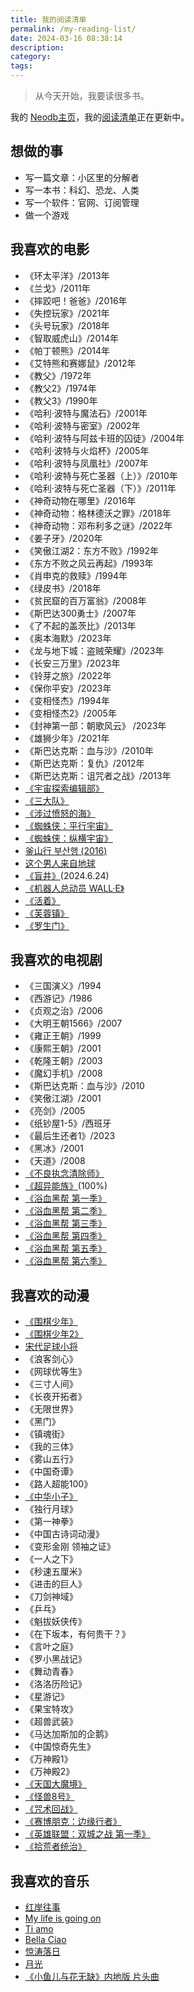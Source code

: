 ```yaml
---
title: 我的阅读清单
permalink: /my-reading-list/
date: 2024-03-16 08:38:14
description:
category:
tags:
---
```


> 从今天开始，我要读很多书。

我的 [Neodb主页](https://neodb.social/users/xiaozhang/)，我的[阅读清单](https://read.itxiaozhang.com/)正在更新中。

## 想做的事

- 写一篇文章：小区里的分解者
- 写一本书：科幻、恐龙、人类
- 写一个软件：官网、订阅管理
- 做一个游戏

## 我喜欢的电影

- 《环太平洋》/2013年  
- 《兰戈》/2011年  
- 《摔跤吧！爸爸》/2016年  
- 《失控玩家》/2021年  
- 《头号玩家》/2018年  
- 《智取威虎山》/2014年  
- 《帕丁顿熊》/2014年  
- 《艾特熊和赛娜鼠》/2012年  
- 《教父》/1972年  
- 《教父2》/1974年  
- 《教父3》/1990年  
- 《哈利·波特与魔法石》/2001年  
- 《哈利·波特与密室》/2002年  
- 《哈利·波特与阿兹卡班的囚徒》/2004年  
- 《哈利·波特与火焰杯》/2005年  
- 《哈利·波特与凤凰社》/2007年  
- 《哈利·波特与死亡圣器（上）》/2010年  
- 《哈利·波特与死亡圣器（下）》/2011年  
- 《神奇动物在哪里》/2016年  
- 《神奇动物：格林德沃之罪》/2018年  
- 《神奇动物：邓布利多之谜》/2022年  
- 《姜子牙》/2020年  
- 《笑傲江湖2：东方不败》/1992年  
- 《东方不败之风云再起》/1993年  
- 《肖申克的救赎》/1994年  
- 《绿皮书》/2018年  
- 《贫民窟的百万富翁》/2008年  
- 《斯巴达300勇士》/2007年  
- 《了不起的盖茨比》/2013年  
- 《奥本海默》/2023年  
- 《龙与地下城：盗贼荣耀》/2023年  
- 《长安三万里》/2023年  
- 《铃芽之旅》/2022年  
- 《保你平安》/2023年  
- 《变相怪杰》/1994年  
- 《变相怪杰2》/2005年  
- 《封神第一部：朝歌风云》 /2023年  
- 《雄狮少年》/2021年  
- 《斯巴达克斯：血与沙》/2010年  
- 《斯巴达克斯：复仇》/2012年  
- 《斯巴达克斯：诅咒者之战》/2013年  
- [《宇宙探索编辑部》](https://movie.douban.com/subject/34941536/)
- [《三大队》](https://movie.douban.com/subject/35208463/)
- [《涉过愤怒的海》](https://movie.douban.com/subject/33456512/)
- [《蜘蛛侠：平行宇宙》](https://movie.douban.com/subject/26374197/)
- [《蜘蛛侠：纵横宇宙》](https://movie.douban.com/subject/30391186/)
- [釜山行 부산행 (2016)](https://movie.douban.com/subject/25986180/)
- [这个男人来自地球](https://movie.douban.com/subject/2300586/)
- [《盲井》](https://movie.douban.com/subject/1307528/)(2024.6.24)
- [《机器人总动员 WALL·E》](https://movie.douban.com/subject/2131459/)
- [《活着》](https://movie.douban.com/subject/1292365/)
- [《芙蓉镇》](https://movie.douban.com/subject/1297880/)
- [《罗生门》](https://movie.douban.com/subject/1291879/)

## 我喜欢的电视剧

- 《三国演义》/1994  
- 《西游记》/1986  
- 《贞观之治》/2006  
- 《大明王朝1566》/2007  
- 《雍正王朝》/1999  
- 《康熙王朝》/2001  
- 《乾隆王朝》/2003  
- 《魔幻手机》/2008  
- 《斯巴达克斯：血与沙》/2010  
- 《笑傲江湖》/2001  
- 《亮剑》/2005  
- 《纸钞屋1-5》/西班牙  
- 《最后生还者1》/2023  
- 《黑冰》/2001  
- 《天道》/2008
- [《不良执念清除师》](https://movie.douban.com/subject/35839999/)
- [《超异能族》](https://movie.douban.com/subject/35206436/)(100%)
- [《浴血黑帮 第一季》](https://neodb.social/tv/season/2RerD2Ds6CgDURGEIVu7Po)
- [《浴血黑帮 第二季》](https://neodb.social/tv/season/216QYPsDbaK5uIh09Yy9Zu)
- [《浴血黑帮 第三季》](https://neodb.social/tv/season/65SFoWMGqq8xIaT9f7NL4q)
- [《浴血黑帮 第四季》](https://neodb.social/tv/season/6441micLg6IJSdK0nx9lZD)
- [《浴血黑帮 第五季》](https://neodb.social/tv/season/4ihoWrevIfX01ZTOy7dovK)
- [《浴血黑帮 第六季》](https://neodb.social/tv/season/6wFt7cJbUpbzgwBVs1iFoI)

## 我喜欢的动漫

- [《围棋少年》](https://neodb.social/tv/season/2VD4JxWI7UjyIY0rDKa5Ov)
- [《围棋少年2》](https://neodb.social/tv/season/52rHfhvLObEASwWGi6FHM8)
- [宋代足球小将](https://neodb.social/tv/season/50bb7kprUecNP4hugGhzV7)
- 《浪客剑心》  
- 《网球优等生》  
- 《三寸人间》  
- 《长夜开拓者》  
- 《无限世界》  
- 《黑门》  
- 《镇魂街》  
- 《我的三体》  
- 《雾山五行》  
- 《中国奇谭》  
- 《路人超能100》  
- [《中华小子》](https://neodb.social/tv/season/7OAS5vLBzJ8FsjtEHKogFO)  
- 《独行月球》  
- 《第一神拳》  
- 《中国古诗词动漫》  
- 《变形金刚 领袖之证》  
- 《一人之下》  
- 《秒速五厘米》  
- 《进击的巨人》  
- 《刀剑神域》  
- 《乒乓》  
- 《魁拔妖侠传》  
- 《在下坂本，有何贵干？》  
- 《言叶之庭》  
- 《罗小黑战记》  
- 《舞动青春》  
- 《洛洛历险记》  
- 《星游记》  
- 《果宝特攻》  
- 《超兽武装》  
- 《马达加斯加的企鹅》  
- 《中国惊奇先生》
- 《万神殿1》
- 《万神殿2》
- [《天国大魔境》](https://movie.douban.com/subject/36129263/)
- [《怪兽8号》](https://www.bilibili.com/bangumi/play/ss47556)
- [《咒术回战》](https://www.bilibili.com/bangumi/play/ss34430)
- [《赛博朋克：边缘行者》](https://movie.douban.com/subject/35118256/)
- [《英雄联盟：双城之战 第一季》](https://movie.douban.com/subject/34867871/)
- [《拾荒者统治》](https://movie.douban.com/subject/35932858/)

## 我喜欢的音乐

- [红岸往事](https://www.bilibili.com/video/BV1a84y1V7T8)  
- [My life is going on](https://www.bilibili.com/video/BV1dW41157VZ)  
- [Ti amo](https://www.bilibili.com/video/BV1j3411J7eD)  
- [Bella Ciao](https://www.bilibili.com/video/BV15s411P7Go)  
- [惊涛落日](https://www.bilibili.com/video/BV1Tw41137QP)  
- [月光](https://www.bilibili.com/video/BV1cp4y1F7Wp)  
- [《小鱼儿与花无缺》内地版 片头曲](https://www.bilibili.com/video/BV1gt41127dK)  
